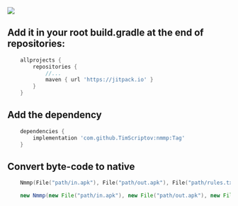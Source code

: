 [![](https://jitpack.io/v/TimScriptov/nmmp.svg)](https://jitpack.io/#TimScriptov/nmmp)

## Add it in your root build.gradle at the end of repositories:
```groovy
    allprojects {
        repositories {
            //...
            maven { url 'https://jitpack.io' }
        }
    }
```

## Add the dependency
```groovy
    dependencies {
        implementation 'com.github.TimScriptov:nmmp:Tag'
    }
```

## Convert byte-code to native
```kotlin
    Nmmp(File("path/in.apk"), File("path/out.apk"), File("path/rules.txt"), File("path/mapping.txt"), null/*ApkLogger*/).obfuscate()
```

```java
    new Nmmp(new File("path/in.apk"), new File("path/out.apk"), new File("path/rules.txt"), new File("path/mapping.txt"), null/*ApkLogger*/).obfuscate();
```